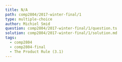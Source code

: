 ```yaml
---
title: N/A
path: comp2804/2017-winter-final/1
type: multiple-choice
author: Michiel Smid
question: comp2804/2017-winter-final/1/question.ts
solution: comp2804/2017-winter-final/1/solution.md
tags:
  - comp2804
  - comp2804-final
  - The Product Rule (3.1)
---
```

